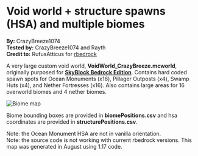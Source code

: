 Void world + structure spawns (HSA) and multiple biomes
================

**By:** CrazyBreeze1074  
**Tested by:** CrazyBreeze1074 and Rayth  
**Credit to:** RufusAtticus for
[rbedrock](https://github.com/reedacartwright/rbedrock)

A very large custom void world, **VoidWorld\_CrazyBreeze.mcworld**,
originally purposed for **[SkyBlock Bedrock
Edition](https://raythco.uk/downloads/mcworlds/skyblockbe)**. Contains
hard coded spawn spots for Ocean Monuments (x16), Pillager Outposts
(x4), Swamp Huts (x4), and Nether Fortresses (x16). Also contains large
areas for 16 overworld biomes and 4 nether biomes.

![Biome map](biomesMaps.png)

Biome bounding boxes are provided in **biomePositions.csv** and hsa
coordinates are provided in **structurePositions.csv**.

Note: the Ocean Monument HSA are not in vanilla orientation.  
Note: the source code is not working with current rbedrock versions.
This map was generated in August using 1.17 code.
